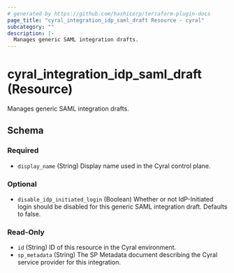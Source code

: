 ```yaml
---
# generated by https://github.com/hashicorp/terraform-plugin-docs
page_title: "cyral_integration_idp_saml_draft Resource - cyral"
subcategory: ""
description: |-
  Manages generic SAML integration drafts.
---
```


# cyral_integration_idp_saml_draft (Resource)

Manages generic SAML integration drafts.

<!-- schema generated by tfplugindocs -->

## Schema

### Required

- `display_name` (String) Display name used in the Cyral control plane.

### Optional

- `disable_idp_initiated_login` (Boolean) Whether or not IdP-Initiated login should be disabled for this generic SAML integration draft. Defaults to false.

### Read-Only

- `id` (String) ID of this resource in the Cyral environment.
- `sp_metadata` (String) The SP Metadata document describing the Cyral service provider for this integration.
